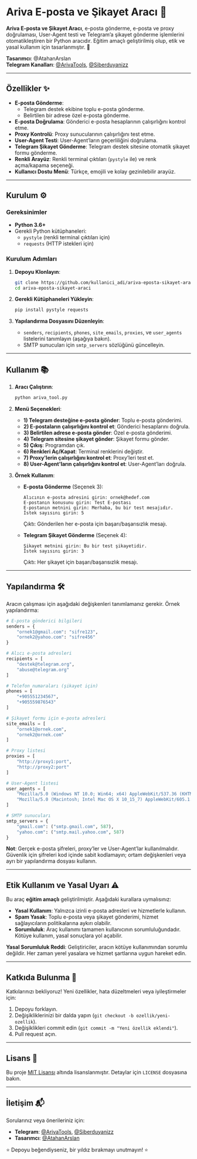 # Ariva E-posta ve Şikayet Aracı 📧

**Ariva E-posta ve Şikayet Aracı**, e-posta gönderme, e-posta ve proxy doğrulaması, User-Agent testi ve Telegram’a şikayet gönderme işlemlerini otomatikleştiren bir Python aracıdır. Eğitim amaçlı geliştirilmiş olup, etik ve yasal kullanım için tasarlanmıştır. 🚀

**Tasarımcı**: @AtahanArslan  
**Telegram Kanalları**: [@ArivaTools](https://t.me/ArivaTools), [@Siberduyanizz](https://t.me/Siberduyanizz)

---

## Özellikler ✨

- **E-posta Gönderme**:
  - Telegram destek ekibine toplu e-posta gönderme.
  - Belirtilen bir adrese özel e-posta gönderme.
- **E-posta Doğrulama**: Gönderici e-posta hesaplarının çalışırlığını kontrol etme.
- **Proxy Kontrolü**: Proxy sunucularının çalışırlığını test etme.
- **User-Agent Testi**: User-Agent’ların geçerliliğini doğrulama.
- **Telegram Şikayet Gönderme**: Telegram destek sitesine otomatik şikayet formu gönderme.
- **Renkli Arayüz**: Renkli terminal çıktıları (`pystyle` ile) ve renk açma/kapama seçeneği.
- **Kullanıcı Dostu Menü**: Türkçe, emojili ve kolay gezinilebilir arayüz.

---

## Kurulum ⚙️

### Gereksinimler
- **Python 3.6+**
- Gerekli Python kütüphaneleri:
  - `pystyle` (renkli terminal çıktıları için)
  - `requests` (HTTP istekleri için)

### Kurulum Adımları
1. **Depoyu Klonlayın**:
   ```bash
   git clone https://github.com/kullanici_adi/ariva-eposta-sikayet-araci.git
   cd ariva-eposta-sikayet-araci
   ```

2. **Gerekli Kütüphaneleri Yükleyin**:
   ```bash
   pip install pystyle requests
   ```

3. **Yapılandırma Dosyasını Düzenleyin**:
   - `senders`, `recipients`, `phones`, `site_emails`, `proxies`, ve `user_agents` listelerini tanımlayın (aşağıya bakın).
   - SMTP sunucuları için `smtp_servers` sözlüğünü güncelleyin.

---

## Kullanım 📚

1. **Aracı Çalıştırın**:
   ```bash
   python ariva_tool.py
   ```

2. **Menü Seçenekleri**:
   - **1) Telegram desteğine e-posta gönder**: Toplu e-posta gönderimi.
   - **2) E-postaların çalışırlığını kontrol et**: Gönderici hesaplarını doğrula.
   - **3) Belirtilen adrese e-posta gönder**: Özel e-posta gönderimi.
   - **4) Telegram sitesine şikayet gönder**: Şikayet formu gönder.
   - **5) Çıkış**: Programdan çık.
   - **6) Renkleri Aç/Kapat**: Terminal renklerini değiştir.
   - **7) Proxy'lerin çalışırlığını kontrol et**: Proxy’leri test et.
   - **8) User-Agent'ların çalışırlığını kontrol et**: User-Agent’ları doğrula.

3. **Örnek Kullanım**:
   - **E-posta Gönderme** (Seçenek 3):
     ```
     Alıcının e-posta adresini girin: ornek@hedef.com
     E-postanın konusunu girin: Test E-postası
     E-postanın metnini girin: Merhaba, bu bir test mesajıdır.
     İstek sayısını girin: 5
     ```
     Çıktı: Gönderilen her e-posta için başarı/başarısızlık mesajı.

   - **Telegram Şikayet Gönderme** (Seçenek 4):
     ```
     Şikayet metnini girin: Bu bir test şikayetidir.
     İstek sayısını girin: 3
     ```
     Çıktı: Her şikayet için başarı/başarısızlık mesajı.

---

## Yapılandırma 🛠️

Aracın çalışması için aşağıdaki değişkenleri tanımlamanız gerekir. Örnek yapılandırma:

```python
# E-posta gönderici bilgileri
senders = {
    "ornek1@gmail.com": "sifre123",
    "ornek2@yahoo.com": "sifre456"
}

# Alıcı e-posta adresleri
recipients = [
    "destek@telegram.org",
    "abuse@telegram.org"
]

# Telefon numaraları (şikayet için)
phones = [
    "+905551234567",
    "+905559876543"
]

# Şikayet formu için e-posta adresleri
site_emails = [
    "ornek1@ornek.com",
    "ornek2@ornek.com"
]

# Proxy listesi
proxies = [
    "http://proxy1:port",
    "http://proxy2:port"
]

# User-Agent listesi
user_agents = [
    "Mozilla/5.0 (Windows NT 10.0; Win64; x64) AppleWebKit/537.36 (KHTML, gibi Gecko) Chrome/91.0.4472.124 Safari/537.36",
    "Mozilla/5.0 (Macintosh; Intel Mac OS X 10_15_7) AppleWebKit/605.1.15 (KHTML, gibi Gecko) Version/14.0 Safari/605.1.15"
]

# SMTP sunucuları
smtp_servers = {
    "gmail.com": ("smtp.gmail.com", 587),
    "yahoo.com": ("smtp.mail.yahoo.com", 587)
}
```

**Not**: Gerçek e-posta şifreleri, proxy’ler ve User-Agent’lar kullanılmalıdır. Güvenlik için şifreleri kod içinde sabit kodlamayın; ortam değişkenleri veya ayrı bir yapılandırma dosyası kullanın.

---

## Etik Kullanım ve Yasal Uyarı ⚠️

Bu araç **eğitim amaçlı** geliştirilmiştir. Aşağıdaki kurallara uymalısınız:
- **Yasal Kullanım**: Yalnızca izinli e-posta adresleri ve hizmetlerle kullanın.
- **Spam Yasak**: Toplu e-posta veya şikayet gönderimi, hizmet sağlayıcıların politikalarına aykırı olabilir.
- **Sorumluluk**: Araç kullanımı tamamen kullanıcının sorumluluğundadır. Kötüye kullanım, yasal sonuçlara yol açabilir.

**Yasal Sorumluluk Reddi**: Geliştiriciler, aracın kötüye kullanımından sorumlu değildir. Her zaman yerel yasalara ve hizmet şartlarına uygun hareket edin.

---

## Katkıda Bulunma 🤝

Katkılarınızı bekliyoruz! Yeni özellikler, hata düzeltmeleri veya iyileştirmeler için:
1. Depoyu forklayın.
2. Değişikliklerinizi bir dalda yapın (`git checkout -b ozellik/yeni-ozellik`).
3. Değişiklikleri commit edin (`git commit -m "Yeni özellik eklendi"`).
4. Pull request açın.

---

## Lisans 📜

Bu proje [MIT Lisansı](LICENSE) altında lisanslanmıştır. Detaylar için `LICENSE` dosyasına bakın.

---

## İletişim 📬

Sorularınız veya önerileriniz için:
- **Telegram**: [@ArivaTools](https://t.me/ArivaTools), [@Siberduyanizz](https://t.me/Siberduyanizz)
- **Tasarımcı**: [@AtahanArslan](https://t.me/AtahanArslan)

⭐️ Depoyu beğendiyseniz, bir yıldız bırakmayı unutmayın! ⭐️